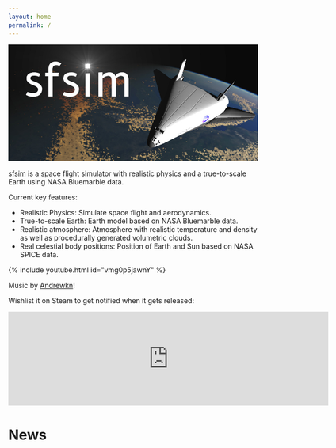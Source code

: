 ```yaml
---
layout: home
permalink: /
---
```


[![sfsim header image](sfsim.jpg)][1]

[sfsim][1] is a space flight simulator with realistic physics and a true-to-scale Earth using NASA Bluemarble data.

Current key features:
* Realistic Physics: Simulate space flight and aerodynamics.
* True-to-scale Earth: Earth model based on NASA Bluemarble data.
* Realistic atmosphere: Atmosphere with realistic temperature and density as well as procedurally generated volumetric clouds.
* Real celestial body positions: Position of Earth and Sun based on NASA SPICE data.

{% include youtube.html id="vmg0p5jawnY" %}

Music by [Andrewkn][2]!

Wishlist it on Steam to get notified when it gets released:

<div class="embed-container">
  <iframe src="https://store.steampowered.com/widget/3687560/" frameborder="0" width="646" height="190"></iframe>
</div>

# News

[1]: https://wedesoft.github.io/sfsim/
[2]: https://freesound.org/people/Andrewkn/
